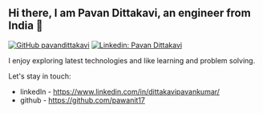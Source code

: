 ## Hi there, I am Pavan Dittakavi, an engineer from India 👋
[![GitHub pavandittakavi](https://img.shields.io/github/followers/pawanit17?label=follow&style=social)](https://github.com/pawanit17)
[![Linkedin: Pavan Dittakavi](https://img.shields.io/badge/-Pavan%20Dittakavi-blue?style=flat-square&logo=Linkedin&logoColor=white&link=https://www.linkedin.com/in/dittakavipavankumar//)](https://www.linkedin.com/in/dittakavipavankumar/)


I enjoy exploring latest technologies and like learning and problem solving.

Let's stay in touch: 
- linkedIn - https://www.linkedin.com/in/dittakavipavankumar/
- github - https://github.com/pawanit17

<!--
**pawanit17/pawanit17** is a ✨ _special_ ✨ repository because its `README.md` (this file) appears on your GitHub profile.

Here are some ideas to get you started:

- 🔭 I’m currently working on ...
- 🌱 I’m currently learning ...
- 👯 I’m looking to collaborate on ...
- 🤔 I’m looking for help with ...
- 💬 Ask me about ...
- 📫 How to reach me: ...
- 😄 Pronouns: ...
- ⚡ Fun fact: ...
-->
